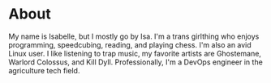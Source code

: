 # About

My name is Isabelle, but I mostly go by Isa. I'm a trans girlthing who enjoys programming, speedcubing, reading, and playing chess. I'm also an avid Linux user. I like listening to trap music, my favorite artists are Ghostemane, Warlord Colossus, and Kill Dyll. Professionally, I'm a DevOps engineer in the agriculture tech field.
